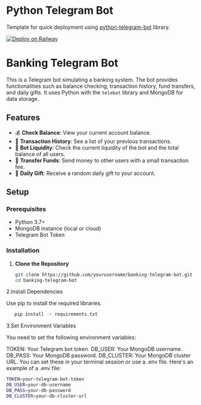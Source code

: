 # Python Telegram Bot

Template for quick deployment using [python-telegram-bot](https://github.com/python-telegram-bot/python-telegram-bot) library.

[![Deploy on Railway](https://railway.app/button.svg)](https://railway.app/template/-6JUpc?referralCode=NC4Tt6)

# Banking Telegram Bot

This is a Telegram bot simulating a banking system. The bot provides functionalities such as balance checking, transaction history, fund transfers, and daily gifts. It uses Python with the `telebot` library and MongoDB for data storage.

## Features

- 💰 **Check Balance**: View your current account balance.
- 📜 **Transaction History**: See a list of your previous transactions.
- 🏦 **Bot Liquidity**: Check the current liquidity of the bot and the total balance of all users.
- 💸 **Transfer Funds**: Send money to other users with a small transaction fee.
- 🎁 **Daily Gift**: Receive a random daily gift to your account.

## Setup

### Prerequisites

- Python 3.7+
- MongoDB instance (local or cloud)
- Telegram Bot Token

### Installation

1. **Clone the Repository**

   ```bash
   git clone https://github.com/yourusername/banking-telegram-bot.git
   cd banking-telegram-bot

2.Install Dependencies

Use pip to install the required libraries.

  ```bash
     pip install -r requirements.txt
```
3.Set Environment Variables

You need to set the following environment variables:

TOKEN: Your Telegram bot token.
DB_USER: Your MongoDB username.
DB_PASS: Your MongoDB password.
DB_CLUSTER: Your MongoDB cluster URL.
You can set these in your terminal session or use a .env file. Here's an example of a .env file:

 ```bash
TOKEN=your-telegram-bot-token
DB_USER=your-db-username
DB_PASS=your-db-password
DB_CLUSTER=your-db-cluster-url

